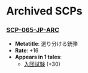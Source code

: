 # Archived SCPs

### [SCP-065-JP-ARC](https://scp-jp.wikidot.com/scp-065-jp-arc)
- **Metatitle**: 選り分ける銃弾
- **Rate**: +16
- **Appears in 1 tales**:
    - [入団試験](https://scp-jp.wikidot.com/soilence-20140301-01) (+30)

